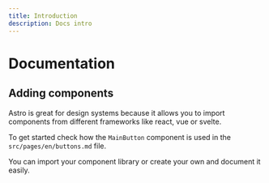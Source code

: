 ```yaml
---
title: Introduction
description: Docs intro
---
```


# Documentation

## Adding components

Astro is great for design systems because it allows you to import components from different frameworks like react, vue or svelte.

To get started check how the `MainButton` component is used in the `src/pages/en/buttons.md` file.

You can import your component library or create your own and document it easily.

